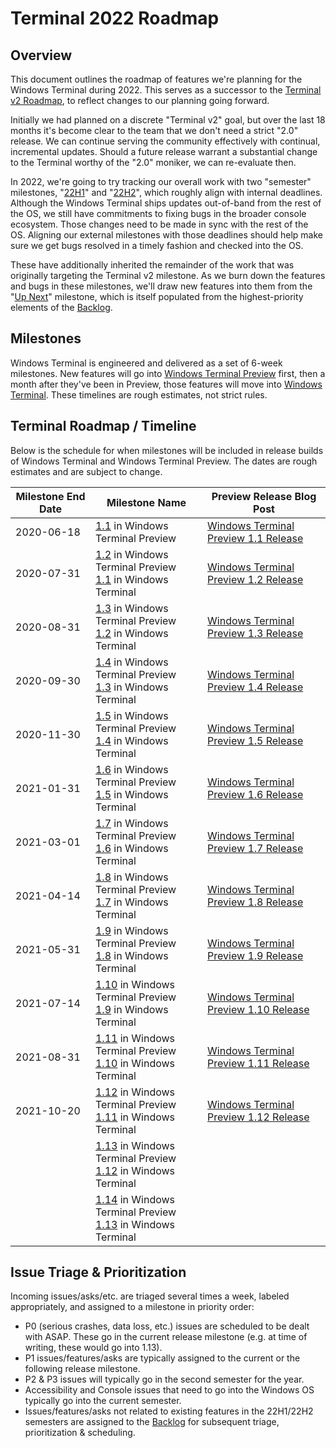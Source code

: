 # Terminal 2022 Roadmap

## Overview 

This document outlines the roadmap of features we're planning for the Windows Terminal during 2022. This serves as a successor to the [Terminal v2 Roadmap], to reflect changes to our planning going forward.

Initially we had planned on a discrete "Terminal v2" goal, but over the last 18 months it's become clear to the team that we don't need a strict "2.0" release. We can continue serving the community effectively with continual, incremental updates. Should a future release warrant a substantial change to the Terminal worthy of the "2.0" moniker, we can re-evaluate then.

In 2022, we're going to try tracking our overall work with two "semester" milestones, "[22H1]" and "[22H2]", which roughly align with internal deadlines. Although the Windows Terminal ships updates out-of-band from the rest of the OS, we still have commitments to fixing bugs in the broader console ecosystem. Those changes need to be made in sync with the rest of the OS. Aligning our external milestones with those deadlines should help make sure we get bugs resolved in a timely fashion and checked into the OS.

These have additionally inherited the remainder of the work that was originally targeting the Terminal v2 milestone. As we burn down the features and bugs in these milestones, we'll draw new features into them from the "[Up Next]" milestone, which is itself populated from the highest-priority elements of the [Backlog].

## Milestones

Windows Terminal is engineered and delivered as a set of 6-week milestones. New features will go into [Windows Terminal Preview](https://aka.ms/terminal-preview) first, then a month after they've been in Preview, those features will move into [Windows Terminal](https://aka.ms/terminal). These timelines are rough estimates, not strict rules.

## Terminal Roadmap / Timeline

Below is the schedule for when milestones will be included in release builds of Windows Terminal and Windows Terminal Preview. The dates are rough estimates and are subject to change.


| Milestone End Date | Milestone Name | Preview Release Blog Post |
| ------------------ | -------------- | ------------------------- |
| 2020-06-18 | [1.1] in Windows Terminal Preview | [Windows Terminal Preview 1.1 Release](https://devblogs.microsoft.com/commandline/windows-terminal-preview-1-1-release/) |
| 2020-07-31 | [1.2] in Windows Terminal Preview<br>[1.1] in Windows Terminal | [Windows Terminal Preview 1.2 Release](https://devblogs.microsoft.com/commandline/windows-terminal-preview-1-2-release/) |
| 2020-08-31 | [1.3] in Windows Terminal Preview<br>[1.2] in Windows Terminal | [Windows Terminal Preview 1.3 Release](https://devblogs.microsoft.com/commandline/windows-terminal-preview-1-3-release/) |
| 2020-09-30 | [1.4] in Windows Terminal Preview<br>[1.3] in Windows Terminal | [Windows Terminal Preview 1.4 Release](https://devblogs.microsoft.com/commandline/windows-terminal-preview-1-4-release/) |
| 2020-11-30 | [1.5] in Windows Terminal Preview<br>[1.4] in Windows Terminal | [Windows Terminal Preview 1.5 Release](https://devblogs.microsoft.com/commandline/windows-terminal-preview-1-5-release/) |
| 2021-01-31 | [1.6] in Windows Terminal Preview<br>[1.5] in Windows Terminal | [Windows Terminal Preview 1.6 Release](https://devblogs.microsoft.com/commandline/windows-terminal-preview-1-6-release/) |
| 2021-03-01 | [1.7] in Windows Terminal Preview<br>[1.6] in Windows Terminal | [Windows Terminal Preview 1.7 Release](https://devblogs.microsoft.com/commandline/windows-terminal-preview-1-7-release/) |
| 2021-04-14 | [1.8] in Windows Terminal Preview<br>[1.7] in Windows Terminal | [Windows Terminal Preview 1.8 Release](https://devblogs.microsoft.com/commandline/windows-terminal-preview-1-8-release/) |
| 2021-05-31 | [1.9] in Windows Terminal Preview<br>[1.8] in Windows Terminal | [Windows Terminal Preview 1.9 Release](https://devblogs.microsoft.com/commandline/windows-terminal-preview-1-9-release/) |
| 2021-07-14 | [1.10] in Windows Terminal Preview<br>[1.9] in Windows Terminal | [Windows Terminal Preview 1.10 Release](https://devblogs.microsoft.com/commandline/windows-terminal-preview-1-10-release/) |
| 2021-08-31 | [1.11] in Windows Terminal Preview<br>[1.10] in Windows Terminal | [Windows Terminal Preview 1.11 Release](https://devblogs.microsoft.com/commandline/windows-terminal-preview-1-11-release/) |
| 2021-10-20 | [1.12] in Windows Terminal Preview<br>[1.11] in Windows Terminal | [Windows Terminal Preview 1.12 Release](https://devblogs.microsoft.com/commandline/windows-terminal-preview-1-12-release/) |
|  | [1.13] in Windows Terminal Preview<br>[1.12] in Windows Terminal |  |
|  | [1.14] in Windows Terminal Preview<br>[1.13] in Windows Terminal |  |


## Issue Triage & Prioritization

Incoming issues/asks/etc. are triaged several times a week, labeled appropriately, and assigned to a milestone in priority order:

* P0 (serious crashes, data loss, etc.) issues are scheduled to be dealt with ASAP. These go in the current release milestone (e.g. at time of writing, these would go into 1.13).
* P1 issues/features/asks are typically assigned to the current or the following release milestone.
* P2 & P3 issues will typically go in the second semester for the year.
* Accessibility and Console issues that need to go into the Windows OS typically go into the current semester.
* Issues/features/asks not related to existing features in the 22H1/22H2 semesters are assigned to the [Backlog] for subsequent triage, prioritization & scheduling.


[1.1]: https://github.com/microsoft/terminal/milestone/24
[1.2]: https://github.com/microsoft/terminal/milestone/25
[1.3]: https://github.com/microsoft/terminal/milestone/26
[1.4]: https://github.com/microsoft/terminal/milestone/28
[1.5]: https://github.com/microsoft/terminal/milestone/30
[1.6]: https://github.com/microsoft/terminal/milestone/31
[1.7]: https://github.com/microsoft/terminal/milestone/32
[1.8]: https://github.com/microsoft/terminal/milestone/33
[1.9]: https://github.com/microsoft/terminal/milestone/34
[1.10]: https://github.com/microsoft/terminal/milestone/35
[1.11]: https://github.com/microsoft/terminal/milestone/36
[1.12]: https://github.com/microsoft/terminal/milestone/38
[1.13]: https://github.com/microsoft/terminal/milestone/39
[1.14]: https://github.com/microsoft/terminal/milestone/41


[22H1]: https://github.com/microsoft/terminal/milestone/43
[22H2]: https://github.com/microsoft/terminal/milestone/44
[Up Next]: https://github.com/microsoft/terminal/milestone/37
[Backlog]: https://github.com/microsoft/terminal/milestone/45

[Terminal v2 Roadmap]: https://github.com/microsoft/terminal/tree/main/doc/terminal-v2-roadmap.md
